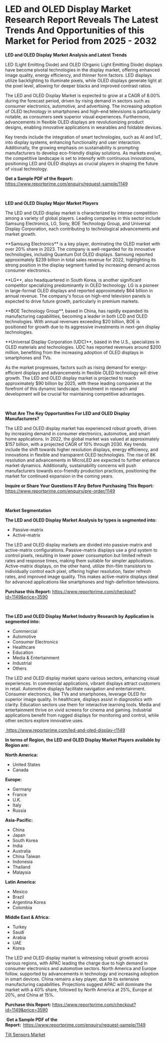 <p><h1>LED and OLED Display Market Research Report Reveals The Latest Trends And Opportunities of this Market for Period from 2025 - 2032</h1></p><p><strong>LED and OLED Display Market Analysis and Latest Trends</strong></p>
<p><p>LED (Light Emitting Diode) and OLED (Organic Light Emitting Diode) displays have become pivotal technologies in the display market, offering enhanced image quality, energy efficiency, and thinner form factors. LED displays utilize backlighting to illuminate pixels, while OLED displays generate light at the pixel level, allowing for deeper blacks and improved contrast ratios.</p><p>The LED and OLED Display Market is expected to grow at a CAGR of 8.00% during the forecast period, driven by rising demand in sectors such as consumer electronics, automotive, and advertising. The increasing adoption of OLED technology in smartphones and high-end televisions is particularly notable, as consumers seek superior visual experiences. Furthermore, advancements in flexible OLED displays are revolutionizing product designs, enabling innovative applications in wearables and foldable devices.</p><p>Key trends include the integration of smart technologies, such as AI and IoT, into display systems, enhancing functionality and user interaction. Additionally, the growing emphasis on sustainability is prompting manufacturers to develop eco-friendly display solutions. As markets evolve, the competitive landscape is set to intensify with continuous innovations, positioning LED and OLED displays as crucial players in shaping the future of visual technology.</p></p>
<p><strong>Get a Sample PDF of the Report:&nbsp;</strong> <a href="https://www.reportprime.com/enquiry/request-sample/1149?utm_campaign=3048&utm_medium=2&utm_source=Github&utm_content=ia&utm_term=18032025&utm_id=led-and-oled-display">https://www.reportprime.com/enquiry/request-sample/1149</a></p>
<p>&nbsp;</p>
<p><strong>LED and OLED Display Major Market Players</strong></p>
<p><p>The LED and OLED display market is characterized by intense competition among a variety of global players. Leading companies in this sector include Samsung Electronics, LG, Sony, BOE Technology Group, and Universal Display Corporation, each contributing to technological advancements and market growth.</p><p>**Samsung Electronics** is a key player, dominating the OLED market with over 20% share in 2023. The company is well-regarded for its innovative technologies, including Quantum Dot OLED displays. Samsung reported approximately $239 billion in total sales revenue for 2022, highlighting its strong position in the display segment fueled by increasing demand across consumer electronics.</p><p>**LG**, also headquartered in South Korea, is another significant competitor specializing predominantly in OLED technology. LG is a pioneer in large-format OLED displays and reported approximately $64 billion in annual revenue. The company's focus on high-end television panels is expected to drive future growth, particularly in premium markets.</p><p>**BOE Technology Group**, based in China, has rapidly expanded its manufacturing capabilities, becoming a leader in both LCD and OLED technologies. With annual revenues exceeding $20 billion, BOE is positioned for growth due to its aggressive investments in next-gen display technologies.</p><p>**Universal Display Corporation (UDC)**, based in the U.S., specializes in OLED materials and technologies. UDC has reported revenues around $200 million, benefiting from the increasing adoption of OLED displays in smartphones and TVs. </p><p>As the market progresses, factors such as rising demand for energy-efficient displays and advancements in flexible OLED technology will drive growth. The LED and OLED display market is projected to reach approximately $90 billion by 2025, with these leading companies at the forefront of this dynamic landscape. Investment in research and development will be crucial for maintaining competitive advantages.</p></p>
<p>&nbsp;</p>
<p><strong>What Are The Key Opportunities For LED and OLED Display Manufacturers?</strong></p>
<p><p>The LED and OLED display market has experienced robust growth, driven by increasing demand in consumer electronics, automotive, and smart home applications. In 2022, the global market was valued at approximately $157 billion, with a projected CAGR of 10% through 2030. Key trends include the shift towards higher resolution displays, energy efficiency, and innovations in flexible and transparent OLED technologies. The rise of 8K resolution and advancements in MicroLED are expected to further enhance market dynamics. Additionally, sustainability concerns will push manufacturers towards eco-friendly production practices, positioning the market for continued expansion in the coming years.</p></p>
<p><strong>Inquire or Share Your Questions If Any Before Purchasing This Report:</strong> <a href="https://www.reportprime.com/enquiry/pre-order/1149?utm_campaign=3048&utm_medium=2&utm_source=Github&utm_content=ia&utm_term=18032025&utm_id=led-and-oled-display">https://www.reportprime.com/enquiry/pre-order/1149</a></p>
<p>&nbsp;</p>
<p><strong>Market Segmentation</strong></p>
<p><strong>The LED and OLED Display Market Analysis by types is segmented into:</strong></p>
<p><ul><li>Passive-matrix</li><li>Active-matrix</li></ul></p>
<p><p>The LED and OLED display markets are divided into passive-matrix and active-matrix configurations. Passive-matrix displays use a grid system to control pixels, resulting in lower power consumption but limited refresh rates and response times, making them suitable for simpler applications. Active-matrix displays, on the other hand, utilize thin-film transistors to individually control each pixel, offering higher resolution, faster refresh rates, and improved image quality. This makes active-matrix displays ideal for advanced applications like smartphones and high-definition televisions.</p></p>
<p><strong>Purchase this Report:&nbsp;</strong><a href="https://www.reportprime.com/checkout?id=1149&price=3590&utm_campaign=3048&utm_medium=2&utm_source=Github&utm_content=ia&utm_term=18032025&utm_id=led-and-oled-display">https://www.reportprime.com/checkout?id=1149&price=3590</a></p>
<p>&nbsp;</p>
<p><strong>The LED and OLED Display Market Industry Research by Application is segmented into:</strong></p>
<p><ul><li>Commercial</li><li>Automotive</li><li>Consumer Electronics</li><li>Healthcare</li><li>Education</li><li>Media & Entertainment</li><li>Industrial</li><li>Others</li></ul></p>
<p><p>The LED and OLED display market spans various sectors, enhancing visual experiences. In commercial applications, vibrant displays attract customers in retail. Automotive displays facilitate navigation and entertainment. Consumer electronics, like TVs and smartphones, leverage OLED for superior image quality. In healthcare, displays assist in diagnostics with clarity. Education sectors use them for interactive learning tools. Media and entertainment thrive on vivid screens for cinema and gaming. Industrial applications benefit from rugged displays for monitoring and control, while other sectors explore innovative uses.</p></p>
<p><a href="https://www.reportprime.com/led-and-oled-display-r1149?utm_campaign=3048&utm_medium=2&utm_source=Github&utm_content=ia&utm_term=18032025&utm_id=led-and-oled-display">&nbsp;https://www.reportprime.com/led-and-oled-display-r1149</a></p>
<p><strong>In terms of Region, the LED and OLED Display Market Players available by Region are:</strong></p>
<p>
    <p> <strong> North America: </strong>
        <ul>
            <li>United States</li>
            <li>Canada</li>
        </ul>
        </p> 
    <p> <strong> Europe: </strong>
        <ul>
            <li>Germany</li>
            <li>France</li>
            <li>U.K.</li>
            <li>Italy</li>
            <li>Russia</li>
        </ul>
        </p> 
    <p> <strong> Asia-Pacific: </strong>
        <ul>
            <li>China</li>
            <li>Japan</li>
            <li>South Korea</li>
            <li>India</li>
            <li>Australia</li>
            <li>China Taiwan</li>
            <li>Indonesia</li>
            <li>Thailand</li>
            <li>Malaysia</li>
        </ul>
        </p> 
    <p> <strong> Latin America: </strong>
        <ul>
            <li>Mexico</li>
            <li>Brazil</li>
            <li>Argentina Korea</li>
            <li>Colombia</li>
        </ul>
        </p> 
    <p> <strong> Middle East & Africa: </strong>
        <ul>
            <li>Turkey</li>
            <li>Saudi</li>
            <li>Arabia</li>
            <li>UAE</li>
            <li>Korea</li>
        </ul>
    </p>
    </p>
<p><p>The LED and OLED display market is witnessing robust growth across various regions, with APAC leading the charge due to high demand in consumer electronics and automotive sectors. North America and Europe follow, supported by advancements in technology and increasing adoption in smart devices. China remains a key player, due to its extensive manufacturing capabilities. Projections suggest APAC will dominate the market with a 40% share, followed by North America at 25%, Europe at 20%, and China at 15%.</p></p>
<p><strong>Purchase this Report: </strong><a href="https://www.reportprime.com/checkout?id=1149&price=3590&utm_campaign=3048&utm_medium=2&utm_source=Github&utm_content=ia&utm_term=18032025&utm_id=led-and-oled-display">https://www.reportprime.com/checkout?id=1149&price=3590</a></p>
<p>&nbsp;<strong>Get a Sample PDF of the Report:&nbsp;&nbsp;</strong><a href="https://www.reportprime.com/enquiry/request-sample/1149?utm_campaign=3048&utm_medium=2&utm_source=Github&utm_content=ia&utm_term=18032025&utm_id=led-and-oled-display">https://www.reportprime.com/enquiry/request-sample/1149</a></p>
<p><strong></strong></p>
<p><p><a href="https://github.com/ziogaskangui96/Market-Research-Report-List-1/blob/main/tilt-sensors-market.md?utm_campaign=3048&utm_medium=2&utm_source=Github&utm_content=ia&utm_term=18032025&utm_id=led-and-oled-display">Tilt Sensors Market</a></p></p>